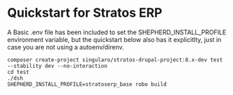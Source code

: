 # Quickstart for Stratos ERP

A Basic .env file has been included to set the SHEPHERD_INSTALL_PROFILE
environment variable, but the quickstart below also has it explicitlty,
just in case you are not using a autoenv/direnv.

```
composer create-project singularo/stratos-drupal-project:8.x-dev test --stability dev --no-interaction
cd test
./dsh
SHEPHERD_INSTALL_PROFILE=stratoserp_base robo build
```
